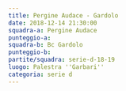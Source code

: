 ```yaml
---
title: Pergine Audace - Gardolo
date: 2018-12-14 21:30:00
squadra-a: Pergine Audace
punteggio-a: 
squadra-b: Bc Gardolo
punteggio-b: 
partite/squadra: serie-d-18-19
luogo: Palestra ''Garbari''
categoria: serie d
---
```

